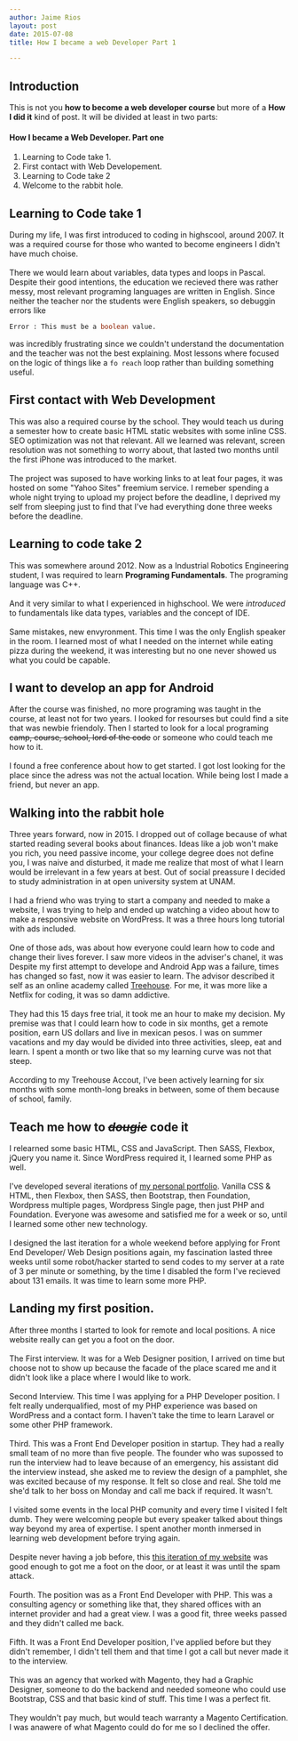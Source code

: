 ```yaml
---
author: Jaime Rios
layout: post
date: 2015-07-08
title: How I became a web Developer Part 1

---
```


## Introduction

This is not you **how to become a web developer course** but more of a **How I did it** kind of post. It will be divided at least in two parts:

#### How I became a Web Developer. Part one
1. Learning to Code take 1.
2. First contact with Web Developement.
3. Learning to Code take 2
4. Welcome to the rabbit hole.

## Learning to Code take 1

During my life, I was first introduced to coding in highscool, around 2007. It was a required course for those who wanted to become engineers I didn't have much choise. 
<br>
<br>
There we would learn about variables, data types and loops in Pascal. Despite their good intentions, <!--more-->
the education we recieved there was rather messy, most relevant programing languages are written in English. Since neither the teacher nor the students were English speakers, so debuggin errors like 

```pascal
Error : This must be a boolean value.
```

was incredibly frustrating since we couldn't understand the documentation and the teacher was not the best explaining. Most lessons where focused on the logic of things like a `fo reach` loop rather than building something useful.

## First contact with Web Development

This was also a required course by the school. They would teach us during a semester how to create basic HTML static websites with some inline CSS. SEO optimization was not that relevant. All we learned was relevant, screen resolution was not something to worry about, that lasted two months until the first iPhone was introduced to the market.
<br>
<br>
The project was suposed to have working links to at leat four pages, it was hosted on some "Yahoo Sites" freemium service. I remeber spending a whole night trying to upload my project before the deadline, I deprived my self from sleeping just to find that I've had everything done three weeks before the deadline.

## Learning to code take 2

This was somewhere around 2012. Now as a Industrial Robotics Engineering student, I was required to learn **Programing Fundamentals**. The programing language was C++. 
<br>
<br>
And it very similar to what I experienced in highschool. We were *introduced* to fundamentals like data types, variables and the concept of IDE. 
<br>
<br>
Same mistakes, new envyronment. This time I was the only English speaker in the room. I learned most of what I needed on the internet while eating pizza during the weekend, it was interesting but no one never showed us what you could be capable. 

## I want to develop an app for Android

After the course was finished, no more programing was taught in the course, at least not for two years. I looked for resourses but could find a site that was newbie friendoly. Then I started to look for a local programing ~~camp, course, school, lord of the code~~ or someone who could teach me how to it. 
<br>
<br>
I found a free conference about how to get started. I got lost looking for the place since the adress was not the actual location. While being lost I made a friend, but never an app.

## Walking into the rabbit hole

Three years forward, now in 2015. I dropped out of collage because of what started reading several books about finances. Ideas like a job won't make you rich, you need passive income, your college degree does not define you, I was naive and disturbed, it made me realize that most of what I learn would be irrelevant in a few years at best. Out of social preassure I decided to study administration in at open university system at UNAM. 
<br>
<br>
I had a friend who was trying to start a company and needed to make a website, I was trying to help and ended up watching a video about how to make a responsive website on WordPress. It was a three hours long tutorial with ads included.
<br>
<br>
One of those ads, was about how everyone could learn how to code and change their lives forever. I saw more videos in the adviser's chanel, it was 
<br>
Despite my first attempt to develope and Android App was a failure, times has changed so fast, now it was easier to learn. The advisor described it self as an online academy called [Treehouse](http://referrals.trhou.se/jaimemadrigalrios). For me, it was more like a Netflix for coding, it was so damn addictive. 
<br>
<br>
They had this 15 days free trial, it took me an hour to make my decision. My premise was that I could learn how to code in six months, get a remote position, earn US dollars and live in mexican pesos. I was on summer vacations and my day would be divided into three activities, sleep, eat and learn. I spent a month or two like that so my learning curve was not that steep.
<br>
<br>
According to my Treehouse Accout, I've been actively learning for six months with some month-long breaks in between, some of them because of school, family.

## Teach me how to ~~*dougie*~~  code it

I relearned some basic HTML, CSS and JavaScript. Then SASS, Flexbox, jQuery you name it. Since WordPress required it, I learned some PHP as well.
<br>
<br>
I've developed several iterations of [my personal portfolio](http://riosjaime.com). Vanilla CSS & HTML, then Flexbox, then SASS, then Bootstrap, then Foundation, Wordpress multiple pages, Wordpress Single page, then just PHP and Foundation. Everyone was awesome and satisfied me for a week or so, until I learned some other new technology. 
<br>
<br>
I designed the last iteration for a whole weekend before applying for Front End Developer/ Web Design positions again, my fascination lasted three weeks until some robot/hacker started to send codes to my server at a rate of 3 per minute or something, by the time I disabled the form I've recieved about 131 emails. It was time to learn some more PHP. 

## Landing my first position.

After three months I started to look for remote and local positions. A nice website really can get you a foot on the door. 
<br>
<br>
The First interview. It was for a Web Designer position, I arrived on time but choose not to show up because the facade of the place scared me and it didn't look like a place where I would like to work.
<br>
<br>
Second Interview. This time I was applying for a PHP Developer position. I felt really underqualified, most of my PHP experience was based on WordPress and a contact form. I haven't take the time to learn Laravel or some other PHP framework.
<br>
<br>
Third. This was a Front End Developer position in startup. They had a really small team of no more than five people. The founder who was supossed to run the interview had to leave because  of an emergency, his assistant did the interview instead, she asked me to review the design of  a pamphlet, she was excited because of my response. It felt so close and real. She told me she'd talk to her boss on Monday and call me back if required. It wasn't. 
<br>
<br>
 I visited some events in the local PHP comunity and every time I visited I felt dumb. They were welcoming people but every speaker talked about things way beyond my area of expertise. I spent another month inmersed in learning web development before trying again.
<br>
<br>
Despite never having a job before, this [this iteration of my website](http://riosjaime.com) was good enough to got me a foot on the door, or at least it was until the spam attack.
<br>
<br>
Fourth. The position was as a Front End Developer with PHP. This was a consulting agency or something like that, they shared offices with an internet provider and had a great view. I was a good fit, three weeks passed and they didn't called me back. 
<br>
<br>
Fifth. It was a Front End Developer position, I've applied before but they didn't remember, I didn't tell them and that time I got a call but never made it to the interview. 
<br>
<br>
This was an agency that worked with Magento, they had a Graphic Designer, someone to do the backend and needed someone who could use Bootstrap, CSS and that basic kind of stuff. This time I was a perfect fit.
 <br>
 <br>
They wouldn't pay much, but would teach warranty a Magento Certification. I was anawere of what Magento could do for me so I declined the offer.






